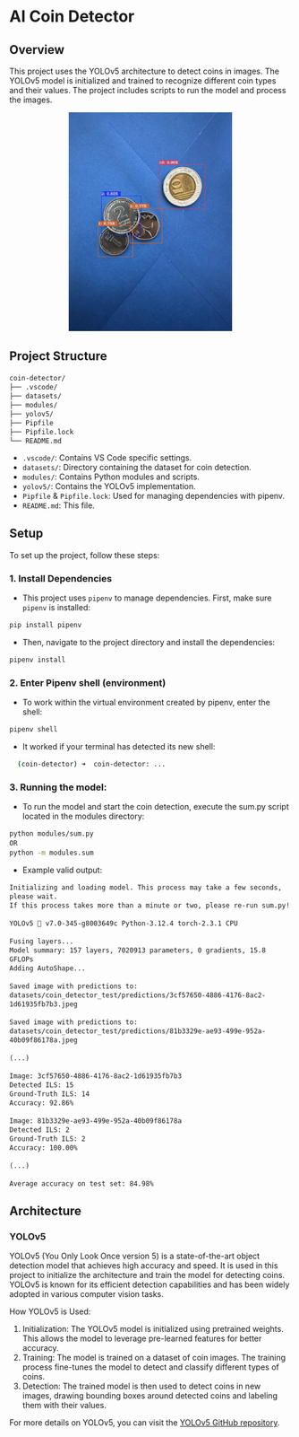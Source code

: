 # AI Coin Detector

## Overview

This project uses the YOLOv5 architecture to detect coins in images. The YOLOv5 model is initialized and trained to recognize different coin types and their values. The project includes scripts to run the model and process the images.

<div style="text-align: center;">
<img src="datasets/coin_detector_test/predictions/b5aa4aef-3078-4037-b014-44fe10b205ec.jpeg" alt="Coin Detection" height="390px">
</div>

## Project Structure

```
coin-detector/
├── .vscode/
├── datasets/
├── modules/
├── yolov5/
├── Pipfile
├── Pipfile.lock
└── README.md
```

- `.vscode/`: Contains VS Code specific settings.
- `datasets/`: Directory containing the dataset for coin detection.
- `modules/`: Contains Python modules and scripts.
- `yolov5/`: Contains the YOLOv5 implementation.
- `Pipfile` & `Pipfile.lock`: Used for managing dependencies with pipenv.
- `README.md`: This file.

## Setup

To set up the project, follow these steps:

### 1. Install Dependencies

* This project uses `pipenv` to manage dependencies. First, make sure `pipenv` is installed:

```sh
pip install pipenv
```

* Then, navigate to the project directory and install the dependencies:

```sh
pipenv install
```

### 2. Enter Pipenv shell (environment)

* To work within the virtual environment created by pipenv, enter the shell:
  
```sh
pipenv shell
```

* It worked if your terminal has detected its new shell:
```sh
  (coin-detector) ➜  coin-detector: ...
```

### 3. Running the model:

* To run the model and start the coin detection, execute the sum.py script located in the modules directory:
  
```sh
python modules/sum.py
OR
python -m modules.sum 
```
* Example valid output:
```
Initializing and loading model. This process may take a few seconds, please wait.
If this process takes more than a minute or two, please re-run sum.py!

YOLOv5 🚀 v7.0-345-g8003649c Python-3.12.4 torch-2.3.1 CPU

Fusing layers... 
Model summary: 157 layers, 7020913 parameters, 0 gradients, 15.8 GFLOPs
Adding AutoShape... 

Saved image with predictions to: datasets/coin_detector_test/predictions/3cf57650-4886-4176-8ac2-1d61935fb7b3.jpeg

Saved image with predictions to: datasets/coin_detector_test/predictions/81b3329e-ae93-499e-952a-40b09f86178a.jpeg

(...)

Image: 3cf57650-4886-4176-8ac2-1d61935fb7b3
Detected ILS: 15
Ground-Truth ILS: 14
Accuracy: 92.86%

Image: 81b3329e-ae93-499e-952a-40b09f86178a
Detected ILS: 2
Ground-Truth ILS: 2
Accuracy: 100.00%

(...)

Average accuracy on test set: 84.98%
```


## Architecture

### YOLOv5

YOLOv5 (You Only Look Once version 5) is a state-of-the-art object detection model that achieves high accuracy and speed. It is used in this project to initialize the architecture and train the model for detecting coins. YOLOv5 is known for its efficient detection capabilities and has been widely adopted in various computer vision tasks.

How YOLOv5 is Used:
1.	Initialization: The YOLOv5 model is initialized using pretrained weights. This allows the model to leverage pre-learned features for better accuracy.
2.	Training: The model is trained on a dataset of coin images. The training process fine-tunes the model to detect and classify different types of coins.
3.	Detection: The trained model is then used to detect coins in new images, drawing bounding boxes around detected coins and labeling them with their values.

For more details on YOLOv5, you can visit the <a href="https://github.com/ultralytics/yolov5">YOLOv5 GitHub repository</a>.



  
